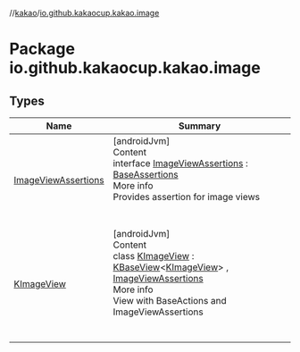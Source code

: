 //[kakao](../../index.md)/[io.github.kakaocup.kakao.image](index.md)



# Package io.github.kakaocup.kakao.image  


## Types  
  
|  Name |  Summary | 
|---|---|
| <a name="io.github.kakaocup.kakao.image/ImageViewAssertions///PointingToDeclaration/"></a>[ImageViewAssertions](-image-view-assertions/index.md)| <a name="io.github.kakaocup.kakao.image/ImageViewAssertions///PointingToDeclaration/"></a>[androidJvm]  <br>Content  <br>interface [ImageViewAssertions](-image-view-assertions/index.md) : [BaseAssertions](../io.github.kakaocup.kakao.common.assertions/-base-assertions/index.md)  <br>More info  <br>Provides assertion for image views  <br><br><br>|
| <a name="io.github.kakaocup.kakao.image/KImageView///PointingToDeclaration/"></a>[KImageView](-k-image-view/index.md)| <a name="io.github.kakaocup.kakao.image/KImageView///PointingToDeclaration/"></a>[androidJvm]  <br>Content  <br>class [KImageView](-k-image-view/index.md) : [KBaseView](../io.github.kakaocup.kakao.common.views/-k-base-view/index.md)<[KImageView](-k-image-view/index.md)> , [ImageViewAssertions](-image-view-assertions/index.md)  <br>More info  <br>View with BaseActions and ImageViewAssertions  <br><br><br>|

